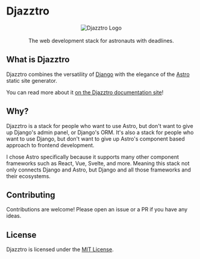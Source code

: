 <!-- Disables the inline html warning -->
<!-- markdownlint-disable MD030 MD033 -->

# Djazztro

<p align="center">
<img src="https://user-images.githubusercontent.com/25644444/201508399-c98f41ab-3790-4c20-b82c-5b47ff3370f2.png" alt="Djazztro Logo"/><br/><br/>
The web development stack for astronauts with deadlines.
</p>

## What is Djazztro

Djazztro combines the versatility of [Django](https://www.djangoproject.com/) with the elegance of the [Astro](https://www.astro.build/) static site generator.

You can read more about it [on the Djazztro documentation site](https://bwc9876.github.io/Djazztro)!

## Why?

Djazztro is a stack for people who want to use Astro, but don't want to give up Django's admin panel, or Django's ORM. It's also a stack for people who want to use Django, but don't want to give up Astro's component based approach to frontend development.

I chose Astro specifically because it supports many other component frameworks such as React, Vue, Svelte, and more. Meaning this stack not only connects Django and Astro, but Django and all those frameworks and their ecosystems.

## Contributing

Contributions are welcome! Please open an issue or a PR if you have any ideas.

## License

Djazztro is licensed under the [MIT License](LICENSE).
